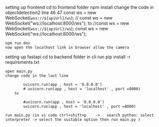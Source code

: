 setting up frontend
    cd to frontend folder
    npm install
    change the code in objectdetection2 line 46 47
        const ws = new WebSocket(`wss://${apiUrl}/ws`);
        // const ws = new WebSocket("ws://localhost:8000/ws");
    to
        //const ws = new WebSocket(`wss://${apiUrl}/ws`);
        const ws = new WebSocket("ws://localhost:8000/ws");

    npm run dev
    now open the localhost link in browser allow the camera

setting up fastapi
    cd to backend folder
    in cli run
    pip install -r requirements.txt

    open main.py
    change code in the last line

            uvicorn.run(app , host = '0.0.0.0')
            # uvicorn.run(app , host = 'localhost' , port =8000)
        to

            #uvicorn.run(app , host = '0.0.0.0')
            uvicorn.run(app , host = 'localhost' , port =8000)

    run main.py (in vs code ctrl+shift+p    ->   search python: select interpreter -> select the suitable option then run main.py )
